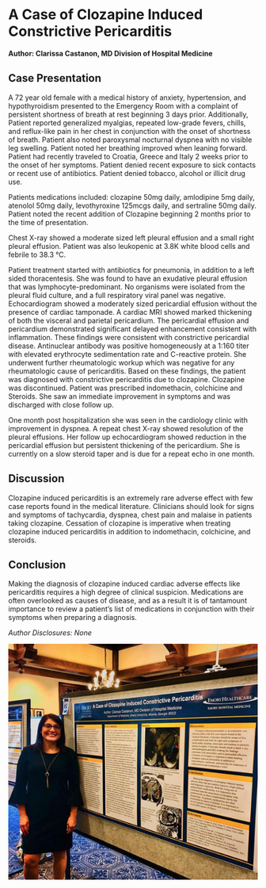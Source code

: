 # A Case of Clozapine Induced Constrictive Pericarditis

**Author: Clarissa Castanon, MD Division of Hospital Medicine**

## Case Presentation

A 72 year old female with a medical history of anxiety, hypertension, and hypothyroidism presented to the Emergency Room with a complaint of persistent shortness of breath at rest beginning 3 days prior. Additionally, Patient reported generalized myalgias, repeated low-grade fevers, chills, and reflux-like pain in her chest in conjunction with the onset of shortness of breath. Patient also noted paroxysmal nocturnal dyspnea with no visible leg swelling. Patient noted her breathing improved when leaning forward. Patient had recently traveled to Croatia, Greece and Italy 2 weeks prior to the onset of her symptoms. Patient denied recent exposure to sick contacts or recent use of antibiotics. Patient denied tobacco, alcohol or illicit drug use.

Patients medications included: clozapine 50mg daily, amlodipine 5mg daily, atenolol 50mg daily, levothyroxine 125mcgs daily, and sertraline 50mg daily. Patient noted the recent addition of Clozapine beginning 2 months prior to the time of presentation.

Chest X-ray showed a moderate sized left pleural effusion and a small right pleural effusion. Patient was also leukopenic at 3.8K white blood cells and febrile to 38.3 ℃.

Patient treatment started with antibiotics for pneumonia, in addition to a left sided thoracentesis. She was found to have an exudative pleural effusion that was lymphocyte-predominant. No organisms were isolated from the pleural fluid culture, and a full respiratory viral panel was negative. Echocardiogram showed a moderately sized pericardial effusion without the presence of cardiac tamponade. A cardiac MRI showed marked thickening of both the visceral and parietal pericardium. The pericardial effusion and pericardium demonstrated significant delayed enhancement consistent with inflammation. These findings were consistent with constrictive pericardial disease. Antinuclear antibody was positive homogeneously at a 1:160 titer with elevated erythrocyte sedimentation rate and C-reactive protein. She underwent further rheumatologic workup which was negative for any rheumatologic cause of pericarditis. Based on these findings, the patient was diagnosed with constrictive pericarditis due to clozapine. Clozapine was discontinued. Patient was prescribed indomethacin, colchicine and Steroids. She saw an immediate improvement in symptoms and was discharged with close follow up.

One month post hospitalization she was seen in the cardiology clinic with improvement in dyspnea. A repeat chest X-ray showed resolution of the pleural effusions. Her follow up echocardiogram showed reduction in the pericardial effusion but persistent thickening of the pericardium. She is currently on a slow steroid taper and is due for a repeat echo in one month.

## Discussion

Clozapine induced pericarditis is an extremely rare adverse effect with few case reports found in the medical literature. Clinicians should look for signs and symptoms of tachycardia, dyspnea, chest pain and malaise in patients taking clozapine. Cessation of clozapine is imperative when treating clozapine induced pericarditis in addition to indomethacin, colchicine, and steroids.

## Conclusion

Making the diagnosis of clozapine induced cardiac adverse effects like pericarditis requires a high degree of clinical suspicion. Medications are often overlooked as causes of disease, and as a result it is of tantamount importance to review a patient’s list of medications in conjunction with their symptoms when preparing a diagnosis.

*Author Disclosures: None*

![presentation](../images/constrictive.png)
